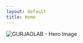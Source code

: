 ```yaml
---
layout: default
title: Home
---
```


<div class="homepage-hero-image">
  <img
    class="homepage-hero-image"
    src="{{ '/assets/img/home/hero-image.jpg' | relative_url }}"
    alt="GURJAOLAB - Hero Image"
    decoding="async"
    fetchpriority="high">
</div>

